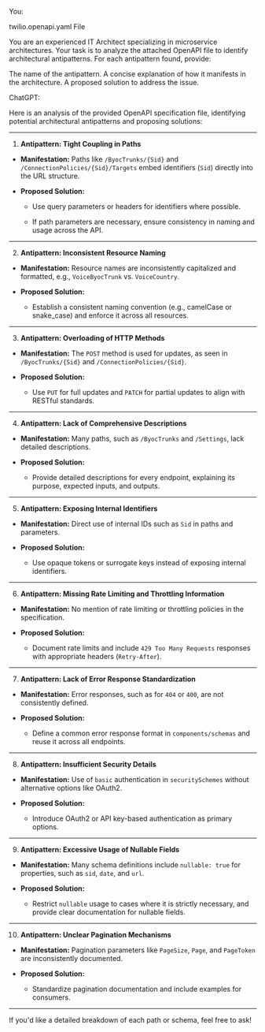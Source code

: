 
You: 

twilio.openapi.yaml
File

You are an experienced IT Architect specializing in microservice architectures. Your task is to analyze the attached OpenAPI file to identify architectural antipatterns. For each antipattern found, provide:

The name of the antipattern.
A concise explanation of how it manifests in the architecture.
A proposed solution to address the issue.

ChatGPT: 

Here is an analysis of the provided OpenAPI specification file, identifying potential architectural antipatterns and proposing solutions:


---

1. **Antipattern: Tight Coupling in Paths**  
- **Manifestation:**  Paths like `/ByocTrunks/{Sid}` and `/ConnectionPolicies/{Sid}/Targets` embed identifiers (`Sid`) directly into the URL structure.

- **Proposed Solution:** 
  - Use query parameters or headers for identifiers where possible.

  - If path parameters are necessary, ensure consistency in naming and usage across the API.


---

2. **Antipattern: Inconsistent Resource Naming**  
- **Manifestation:**  Resource names are inconsistently capitalized and formatted, e.g., `VoiceByocTrunk` vs. `VoiceCountry`.

- **Proposed Solution:** 
  - Establish a consistent naming convention (e.g., camelCase or snake_case) and enforce it across all resources.


---

3. **Antipattern: Overloading of HTTP Methods**  
- **Manifestation:**  The `POST` method is used for updates, as seen in `/ByocTrunks/{Sid}` and `/ConnectionPolicies/{Sid}`.

- **Proposed Solution:**  
  - Use `PUT` for full updates and `PATCH` for partial updates to align with RESTful standards.


---

4. **Antipattern: Lack of Comprehensive Descriptions**  
- **Manifestation:**  Many paths, such as `/ByocTrunks` and `/Settings`, lack detailed descriptions.

- **Proposed Solution:** 
  - Provide detailed descriptions for every endpoint, explaining its purpose, expected inputs, and outputs.


---

5. **Antipattern: Exposing Internal Identifiers**  
- **Manifestation:**  Direct use of internal IDs such as `Sid` in paths and parameters.

- **Proposed Solution:** 
  - Use opaque tokens or surrogate keys instead of exposing internal identifiers.


---

6. **Antipattern: Missing Rate Limiting and Throttling Information**  
- **Manifestation:**  No mention of rate limiting or throttling policies in the specification.

- **Proposed Solution:**  
  - Document rate limits and include `429 Too Many Requests` responses with appropriate headers (`Retry-After`).


---

7. **Antipattern: Lack of Error Response Standardization**  
- **Manifestation:**  Error responses, such as for `404` or `400`, are not consistently defined.

- **Proposed Solution:**  
  - Define a common error response format in `components/schemas` and reuse it across all endpoints.


---

8. **Antipattern: Insufficient Security Details**  
- **Manifestation:**  Use of `basic` authentication in `securitySchemes` without alternative options like OAuth2.

- **Proposed Solution:** 
  - Introduce OAuth2 or API key-based authentication as primary options.


---

9. **Antipattern: Excessive Usage of Nullable Fields**  
- **Manifestation:**  Many schema definitions include `nullable: true` for properties, such as `sid`, `date`, and `url`.

- **Proposed Solution:**  
  - Restrict `nullable` usage to cases where it is strictly necessary, and provide clear documentation for nullable fields.


---

10. **Antipattern: Unclear Pagination Mechanisms**  
- **Manifestation:**  Pagination parameters like `PageSize`, `Page`, and `PageToken` are inconsistently documented.
 
- **Proposed Solution:** 
  - Standardize pagination documentation and include examples for consumers.


---


If you'd like a detailed breakdown of each path or schema, feel free to ask!
